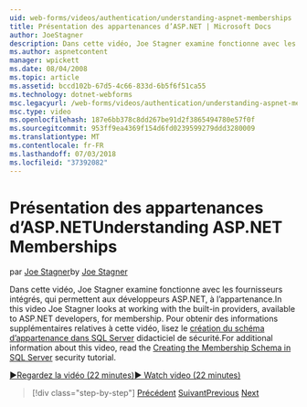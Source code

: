 ```yaml
---
uid: web-forms/videos/authentication/understanding-aspnet-memberships
title: Présentation des appartenances d’ASP.NET | Microsoft Docs
author: JoeStagner
description: Dans cette vidéo, Joe Stagner examine fonctionne avec les fournisseurs intégrés, qui permettent aux développeurs ASP.NET, à l’appartenance. Pour plus d’informations sur thi...
ms.author: aspnetcontent
manager: wpickett
ms.date: 08/04/2008
ms.topic: article
ms.assetid: bccd102b-67d5-4c66-833d-6b5f6f51ca55
ms.technology: dotnet-webforms
msc.legacyurl: /web-forms/videos/authentication/understanding-aspnet-memberships
msc.type: video
ms.openlocfilehash: 187e6bb378c8dd267be91d2f3865494780e57f0f
ms.sourcegitcommit: 953ff9ea4369f154d6fd0239599279ddd3280009
ms.translationtype: MT
ms.contentlocale: fr-FR
ms.lasthandoff: 07/03/2018
ms.locfileid: "37392082"
---
```

<a name="understanding-aspnet-memberships"></a><span data-ttu-id="13fd2-104">Présentation des appartenances d’ASP.NET</span><span class="sxs-lookup"><span data-stu-id="13fd2-104">Understanding ASP.NET Memberships</span></span>
====================
<span data-ttu-id="13fd2-105">par [Joe Stagner](https://github.com/JoeStagner)</span><span class="sxs-lookup"><span data-stu-id="13fd2-105">by [Joe Stagner](https://github.com/JoeStagner)</span></span>

<span data-ttu-id="13fd2-106">Dans cette vidéo, Joe Stagner examine fonctionne avec les fournisseurs intégrés, qui permettent aux développeurs ASP.NET, à l’appartenance.</span><span class="sxs-lookup"><span data-stu-id="13fd2-106">In this video Joe Stagner looks at working with the built-in providers, available to ASP.NET developers, for membership.</span></span> <span data-ttu-id="13fd2-107">Pour obtenir des informations supplémentaires relatives à cette vidéo, lisez le [création du schéma d’appartenance dans SQL Server](../../overview/older-versions-security/membership/creating-the-membership-schema-in-sql-server-vb.md) didacticiel de sécurité.</span><span class="sxs-lookup"><span data-stu-id="13fd2-107">For additional information about this video, read the [Creating the Membership Schema in SQL Server](../../overview/older-versions-security/membership/creating-the-membership-schema-in-sql-server-vb.md) security tutorial.</span></span>

[<span data-ttu-id="13fd2-108">&#9654;Regardez la vidéo (22 minutes)</span><span class="sxs-lookup"><span data-stu-id="13fd2-108">&#9654; Watch video (22 minutes)</span></span>](https://channel9.msdn.com/Blogs/ASP-NET-Site-Videos/understanding-aspnet-memberships)

> [!div class="step-by-step"]
> <span data-ttu-id="13fd2-109">[Précédent](use-custom-principal-objects.md)
> [Suivant](configuring-sql-to-work-with-membership-schemas.md)</span><span class="sxs-lookup"><span data-stu-id="13fd2-109">[Previous](use-custom-principal-objects.md)
[Next](configuring-sql-to-work-with-membership-schemas.md)</span></span>
